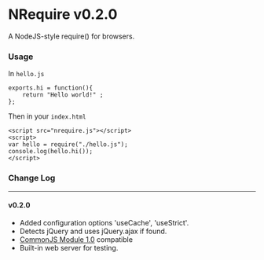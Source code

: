 NRequire v0.2.0
========

A NodeJS-style require() for browsers.

### Usage
In `hello.js`

    exports.hi = function(){
    	return "Hello world!" ;
    };
    
Then in your `index.html`

    <script src="nrequire.js"></script>
    <script>
    var hello = require("./hello.js");
    console.log(hello.hi());
    </script>
	
### Change Log
***
#### v0.2.0
* Added configuration options 'useCache', 'useStrict'.
* Detects jQuery and uses jQuery.ajax if found.
* [CommonJS Module 1.0](http://wiki.commonjs.org/wiki/Modules/1.0) compatible
* Built-in web server for testing.
	



